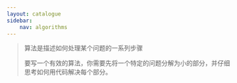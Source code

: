 ```yaml
---
layout: catalogue
sidebar:
    nav: algorithms
---
```


> 算法是描述如何处理某个问题的一系列步骤
>
> 要写一个有效的算法，你需要先将一个特定的问题分解为小的部分，并仔细思考如何用代码解决每个部分。